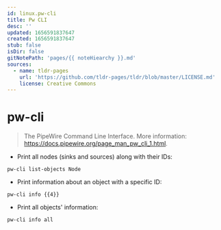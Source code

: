 ```yaml
---
id: linux.pw-cli
title: Pw CLI
desc: ''
updated: 1656591837647
created: 1656591837647
stub: false
isDir: false
gitNotePath: 'pages/{{ noteHiearchy }}.md'
sources:
  - name: tldr-pages
    url: 'https://github.com/tldr-pages/tldr/blob/master/LICENSE.md'
    license: Creative Commons
---
```

# pw-cli

> The PipeWire Command Line Interface.
> More information: <https://docs.pipewire.org/page_man_pw_cli_1.html>.

- Print all nodes (sinks and sources) along with their IDs:

`pw-cli list-objects Node`

- Print information about an object with a specific ID:

`pw-cli info {{4}}`

- Print all objects' information:

`pw-cli info all`

